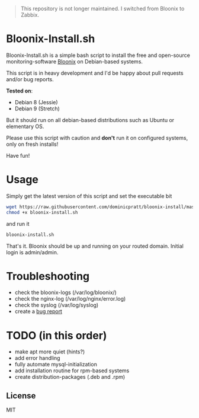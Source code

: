 > This repository is not longer maintained. I switched from Bloonix to Zabbix.

# Bloonix-Install.sh

Bloonix-Install.sh is a simple bash script to install the free and open-source monitoring-software [Bloonix](https://bloonix.org/) on Debian-based systems.

This script is in heavy development and I'd be happy about pull requests and/or bug reports.

**Tested on**:
  - Debian 8 (Jessie)
  - Debian 9 (Stretch)

But it should run on all debian-based distributions such as Ubuntu or elementary OS.

Please use this script with caution and **don't** run it on configured systems, only on fresh installs!

Have fun!

# Usage

Simply get the latest version of this script and set the executable bit
```sh
wget https://raw.githubusercontent.com/dominicpratt/bloonix-install/master/bloonix-install.sh
chmod +x bloonix-install.sh
```
and run it
```sh
bloonix-install.sh
```

That's it. Bloonix should be up and running on your routed domain. Initial login is admin/admin.

# Troubleshooting
  - check the bloonix-logs (/var/log/bloonix/)
  - check the nginx-log (/var/log/nginx/error.log)
  - check the syslog (/var/log/syslog)
  - create a [bug report](https://github.com/dominicpratt/bloonix-install/issues)

# TODO (in this order)
  - make apt more quiet (hints?)
  - add error handling
  - fully automate mysql-initialization
  - add installation routine for rpm-based systems
  - create distribution-packages (.deb and .rpm)

License
----

MIT
